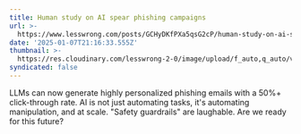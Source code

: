 ```yaml
---
title: Human study on AI spear phishing campaigns
url: >-
  https://www.lesswrong.com/posts/GCHyDKfPXa5qsG2cP/human-study-on-ai-spear-phishing-campaigns
date: '2025-01-07T21:16:33.555Z'
thumbnail: >-
  https://res.cloudinary.com/lesswrong-2-0/image/upload/f_auto,q_auto/v1/mirroredImages/GCHyDKfPXa5qsG2cP/iyolgqbmcb96pb6bfhog
syndicated: false
---
```

LLMs can now generate highly personalized phishing emails with a 50%+ click-through rate. AI is not just automating tasks, it's automating manipulation, and at scale. "Safety guardrails" are laughable. Are we ready for this future?
